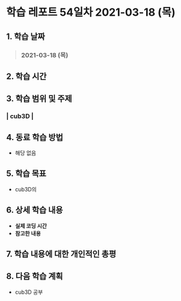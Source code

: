 # 학습 레포트 54일차 2021-03-18 (목)

## 1. 학습 날짜
> ### 2021-03-18 (목)

## 2. 학습 시간
> ###

## 3. 학습 범위 및 주제
### | cub3D  |

## 4. 동료 학습 방법
- 해당 없음

## 5. 학습 목표
- cub3D의 

## 6. 상세 학습 내용
- **실제 코딩 시간**
- **참고한 내용**

## 7. 학습 내용에 대한 개인적인 총평

## 8. 다음 학습 계획
- cub3D 공부